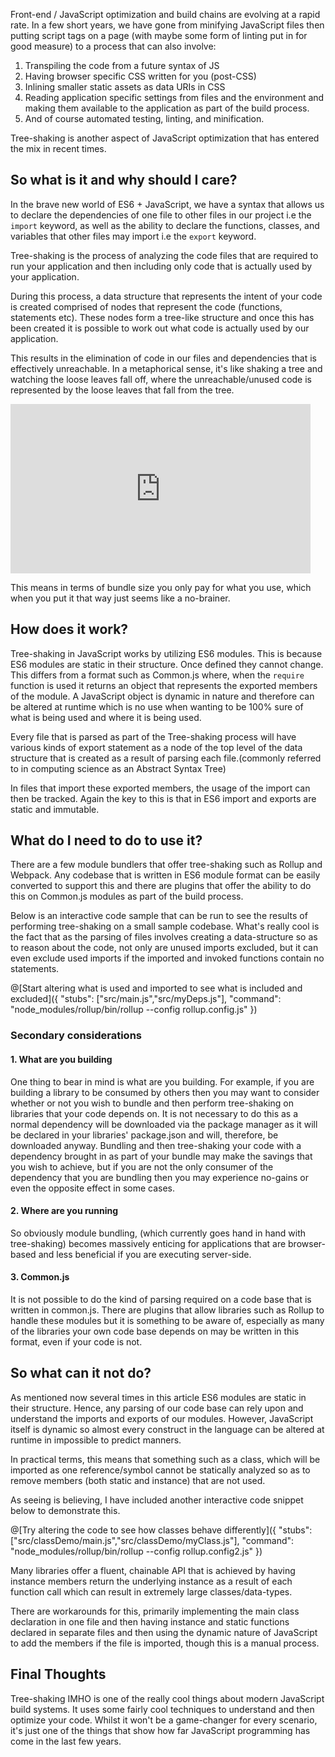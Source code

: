 Front-end / JavaScript optimization and build chains are evolving at a rapid rate.  In a few short years, we have gone from minifying JavaScript files then putting script tags on a page (with maybe some form of linting put in for good measure) to a process that can also involve:

1. Transpiling the code from a future syntax of JS
2. Having browser specific CSS written for you (post-CSS)
3. Inlining smaller static assets as data URIs in CSS
4. Reading application specific settings from files and the environment and making them available to the application as part of the build process.
5. And of course automated testing, linting, and minification.

Tree-shaking is another aspect of JavaScript optimization that has entered the mix in recent times.

## So what is it and why should I care?
In the brave new world of ES6 + JavaScript, we have a syntax that allows us to declare the dependencies of one file to other files in our project i.e the `import` keyword, as well as the ability to declare the functions, classes, and variables that other files may import i.e the `export` keyword.

Tree-shaking is the process of analyzing the code files that are required to run your application and then including only code that is actually used by your application.

During this process, a data structure that represents the intent of your code is created comprised of nodes that represent the code (functions, statements etc).  These nodes form a tree-like structure and once this has been created it is possible to work out what code is actually used by our application.

This results in the elimination of code in our files and dependencies that is effectively unreachable.  In a metaphorical sense, it's like shaking a tree and watching the loose leaves fall off, where the unreachable/unused code is represented by the loose leaves that fall from the tree.

<iframe src="https://giphy.com/embed/OWS35u8VQdccM" width="480" height="271" frameBorder="0" class="giphy-embed" style="margin: 0 auto;" allowFullScreen></iframe>

This means in terms of bundle size you only pay for what you use, which when you put it that way just seems like a no-brainer.
## How does it work?
Tree-shaking in JavaScript works by utilizing ES6 modules.  This is because ES6 modules are static in their structure.  Once defined they cannot change.  This differs from a format such as Common.js where, when the `require` function is used it returns an object that represents the exported members of the module.  A JavaScript object is dynamic in nature and therefore can be altered at runtime which is no use when wanting to be 100% sure of what is being used and where it is being used.

Every file that is parsed as part of the Tree-shaking process will have various kinds of export statement as a node of the top level of the data structure that is created as a result of parsing each file.(commonly referred to in computing science as an Abstract Syntax Tree)

In files that import these exported members, the usage of the import can then be tracked.  Again the key to this is that in ES6 import and exports are static and immutable.

## What do I need to do to use it?
There are a few module bundlers that offer tree-shaking such as Rollup and Webpack.  Any codebase that is written in ES6 module format can be easily converted to support this and there are plugins that offer the ability to do this on Common.js modules as part of the build process.

Below is an interactive code sample that can be run to see the results of performing tree-shaking on a small sample codebase.  What's really cool is the fact that as the parsing of files involves creating a data-structure so as to reason about the code, not only are unused imports excluded, but it can even exclude used imports if the imported and invoked functions contain no statements.

@[Start altering what is used and imported to see what is included and excluded]({ "stubs": ["src/main.js","src/myDeps.js"], "command": "node_modules/rollup/bin/rollup --config rollup.config.js" })


### Secondary considerations

#### 1. What are you building
One thing to bear in mind is what are you building.  For example, if you are building a library to be consumed by others then you may want to consider whether or not you wish to bundle and then perform tree-shaking on libraries that your code depends on.  It is not necessary to do this as a normal dependency will be downloaded via the package manager as it will be declared in your libraries' package.json and will, therefore, be downloaded anyway.  Bundling and then tree-shaking your code with a dependency brought in as part of your bundle may make the savings that you wish to achieve, but if you are not the only consumer of the dependency that you are bundling then you may experience no-gains or even the opposite effect in some cases.

#### 2. Where are you running
So obviously module bundling, (which currently goes hand in hand with tree-shaking) becomes massively enticing for applications that are browser-based and less beneficial if you are executing server-side.

#### 3. Common.js
It is not possible to do the kind of parsing required on a code base that is written in common.js.  There are plugins that allow libraries such as Rollup to handle these modules but it is something to be aware of, especially as many of the libraries your own code base depends on may be written in this format, even if your code is not.

## So what can it not do?
As mentioned now several times in this article ES6 modules are static in their structure.  Hence, any parsing of our code base can rely upon and understand the imports and exports of our modules.  However, JavaScript itself is dynamic so almost every construct in the language can be altered at runtime in impossible to predict manners.

In practical terms, this means that something such as a class, which will be imported as one reference/symbol cannot be statically analyzed so as to remove members (both static and instance) that are not used.

As seeing is believing, I have included another interactive code snippet below to demonstrate this.

@[Try altering the code to see how classes behave differently]({ "stubs": ["src/classDemo/main.js","src/classDemo/myClass.js"], "command": "node_modules/rollup/bin/rollup --config rollup.config2.js" })

Many libraries offer a fluent, chainable API that is achieved by having instance members return the underlying instance as a result of each function call which can result in extremely large classes/data-types.

There are workarounds for this, primarily implementing the main class declaration in one file and then having instance and static functions declared in separate files and then using the dynamic nature of JavaScript to add the members if the file is imported, though this is a manual process.

## Final Thoughts
Tree-shaking IMHO is one of the really cool things about modern JavaScript build systems.  It uses some fairly cool techniques to understand and then optimize your code.  Whilst it won't be a game-changer for every scenario, it's just one of the things that show how far JavaScript programming has come in the last few years.

